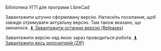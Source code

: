 Бібліотека УГП для програми LibreCad

Завантажити штучно сформовану версію.
Натисніть посилання, щоб завжди отримувати актуальну версію. Там також вказано, що змінилося.
[⬇ Завантажити останню версію (Releases)](https://github.com/aaxpost/LibreLibreCad/releases/latest)


Завантажити версію над якою зараз проводиться робота.
[⬇ Завантажити весь репозиторій (ZIP)](https://github.com/aaxpost/LibreLibreCad/archive/refs/heads/main.zip)
